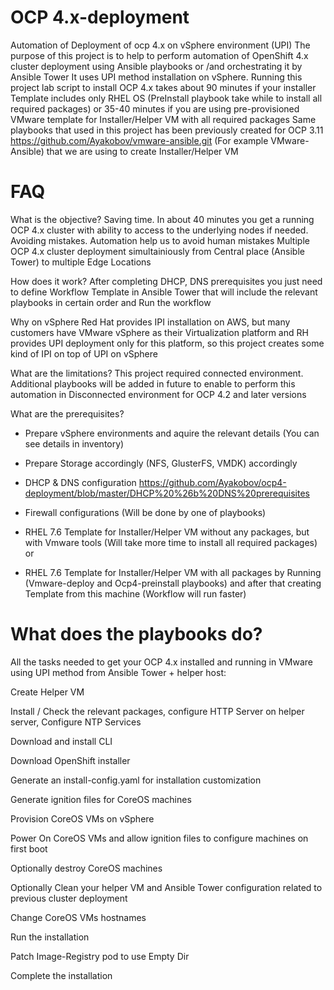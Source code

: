 # OCP 4.x-deployment
Automation of Deployment of ocp 4.x on vSphere environment (UPI)
The purpose of this project is to help to perform automation of OpenShift 4.x cluster deployment using Ansible playbooks or /and orchestrating it by Ansible Tower
It uses UPI method installation on vSphere.
Running this project lab script to install OCP 4.x takes about 90 minutes if your installer Template includes only RHEL OS (PreInstall playbook take while to install all required packages) or 35-40 minutes if you are using pre-provisioned VMware template for Installer/Helper VM with all required packages
Same playbooks that used in this project has been previously created for OCP 3.11 https://github.com/Ayakobov/vmware-ansible.git (For example VMware-Ansible) that we are using to create Installer/Helper VM

# FAQ
What is the objective?
Saving time. In about 40 minutes you get a running OCP 4.x cluster with ability to access to the underlying nodes if needed.
Avoiding mistakes. Automation help us to avoid human mistakes
Multiple OCP 4.x cluster deployment simultainiously from Central place (Ansible Tower) to multiple Edge Locations

How does it work?
After completing DHCP, DNS prerequisites you just need to define Workflow Template in Ansible Tower that will include the relevant playbooks in certain order and Run the workflow

Why on vSphere
Red Hat provides IPI installation on AWS, but many customers have VMware vSphere as their Virtualization platform and RH provides UPI deployment only for this platform, so this project creates some kind of IPI on top of UPI on vSphere


What are the limitations?
This project required connected environment. Additional playbooks will be added in future to enable to perform this automation in Disconnected environment for OCP 4.2 and later versions

What are the prerequisites?
 - Prepare vSphere environments and aquire the relevant details (You can see details in inventory)
 
 - Prepare Storage accordingly (NFS, GlusterFS, VMDK) accordingly
 
 - DHCP & DNS configuration https://github.com/Ayakobov/ocp4-deployment/blob/master/DHCP%20%26b%20DNS%20prerequisites
 
 - Firewall configurations (Will be done by one of playbooks)
 
 - RHEL 7.6 Template for Installer/Helper VM without any packages, but with Vmware tools (Will take more time to install all required packages) or
 
 - RHEL 7.6 Template for Installer/Helper VM with all packages by Running (Vmware-deploy and Ocp4-preinstall playbooks) and after that creating Template from this machine (Workflow will run faster)
 
# What does the playbooks do?

All the tasks needed to get your OCP 4.x installed and running in VMware using UPI method from Ansible Tower + helper host:

Create Helper VM

Install / Check the relevant packages, configure HTTP Server on helper server, Configure NTP Services

Download and install CLI

Download OpenShift installer

Generate an install-config.yaml for installation customization

Generate ignition files for CoreOS machines

Provision CoreOS VMs on vSphere

Power On CoreOS VMs and allow ignition files to configure machines on first boot

Optionally destroy CoreOS machines

Optionally Clean your helper VM and Ansible Tower configuration related to previous cluster deployment

Change CoreOS VMs hostnames

Run the installation

Patch Image-Registry pod to use Empty Dir

Complete the installation


